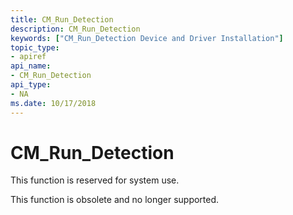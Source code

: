```yaml
---
title: CM_Run_Detection
description: CM_Run_Detection
keywords: ["CM_Run_Detection Device and Driver Installation"]
topic_type:
- apiref
api_name:
- CM_Run_Detection
api_type:
- NA
ms.date: 10/17/2018
---
```


# CM_Run_Detection

This function is reserved for system use.

This function is obsolete and no longer supported.
